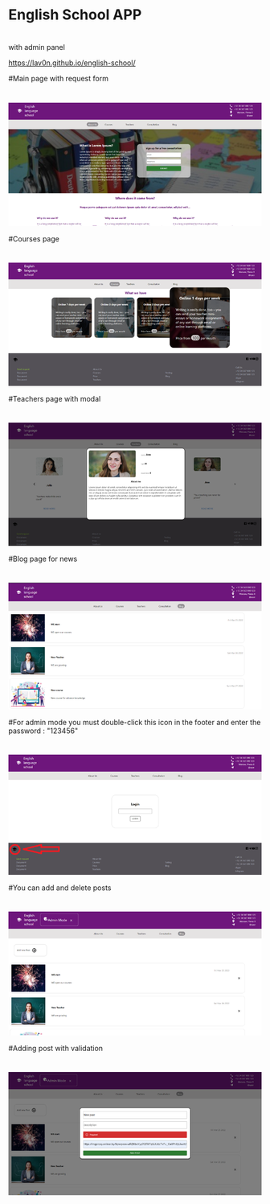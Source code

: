 # English School APP
#
with admin panel

https://lav0n.github.io/english-school/

#Main page with request form 
#
![](https://github.com/LaV0n/english-school/blob/master/src/assets/image/Screenshot_1.png)

#Courses page
#
![](https://github.com/LaV0n/english-school/blob/master/src/assets/image/Screenshot_2.png)

#Teachers page with modal
#
![](https://github.com/LaV0n/english-school/blob/master/src/assets/image/Screenshot_3.png)

#Blog page for news
#
![](https://github.com/LaV0n/english-school/blob/master/src/assets/image/Screenshot_4.png)

#For admin mode you must double-click this icon in the footer and enter the password : "123456" 
#
![](https://github.com/LaV0n/english-school/blob/master/src/assets/image/Screenshot_5.png)

#You can add and delete posts
#
![](https://github.com/LaV0n/english-school/blob/master/src/assets/image/Screenshot_6.png)

#Adding post with validation
#
![](https://github.com/LaV0n/english-school/blob/master/src/assets/image/Screenshot_7.png)
